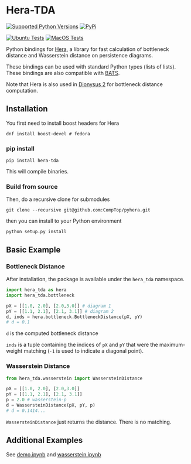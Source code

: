 # Hera-TDA

[![Supported Python Versions](https://img.shields.io/pypi/pyversions/hera-tda.svg)](https://pypi.org/project/hera-tda/)
[![PyPi](https://img.shields.io/pypi/v/hera-tda.svg)](https://pypi.org/project/hera-tda/)

[![Ubuntu Tests](https://github.com/CompTop/pyhera/workflows/ubuntu-latest/badge.svg)](https://github.com/CompTop/pyhera/actions)
[![MacOS Tests](https://github.com/CompTop/pyhera/workflows/macos-latest/badge.svg)](https://github.com/CompTop/pyhera/actions)

Python bindings for [Hera](https://bitbucket.org/grey_narn/hera/src/master/), a library for fast calculation of bottleneck distance and Wasserstein distance on persistence diagrams.

These bindings can be used with standard Python types (lists of lists).  These bindings are also compatible with [BATS](https://bats-tda.readthedocs.io/en/latest/).

Note that Hera is also used in [Dionysus 2](https://mrzv.org/software/dionysus2/API.html#diagrams) for bottleneck distance computation.

## Installation


You first need to install boost headers for Hera
```
dnf install boost-devel # fedora
```

### pip install

```
pip install hera-tda
```
This will compile binaries.

### Build from source

Then, do a recursive clone for submodules
```
git clone --recursive git@github.com:CompTop/pyhera.git
```

then you can install to your Python environment
```
python setup.py install
```

## Basic Example

### Bottleneck Distance
After installation, the package is available under the `hera_tda` namespace.

```python
import hera_tda as hera
import hera_tda.bottleneck

pX = [[1.0, 2.0], [2.0,3.0]] # diagram 1
pY = [[1.1, 2.1], [2.1, 3.1]] # diagram 2
d, inds = hera.bottleneck.BottleneckDistance(pX, pY)
# d = 0.1
```

`d` is the computed bottleneck distance

`inds` is a tuple containing the indices of `pX` and `pY` that were the maximum-weight matching (`-1` is used to indicate a diagonal point).

### Wasserstein Distance

```python
from hera_tda.wasserstein import WassersteinDistance

pX = [[1.0, 2.0], [2.0,3.0]]
pY = [[1.1, 2.1], [2.1, 3.1]]
p = 2.0 # wasserstein-p
d = WassersteinDistance(pX, pY, p)
# d = 0.1414...
```

`WassersteinDistance` just returns the distance.  There is no matching.

## Additional Examples

See [demo.ipynb](ipynb/demo.ipynb) and [wasserstein.ipynb](ipynb/wasserstein.ipynb)
